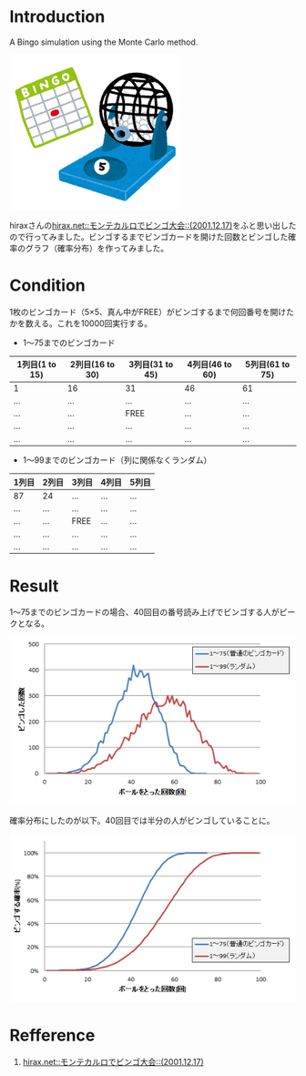 # Introduction
A Bingo simulation using the Monte Carlo method.

![top_img_irasutoya](https://github.com/tomitomi3/Simulation-of-Bingo/blob/master/_img/bingo.png)

hiraxさんの[hirax.net::モンテカルロでビンゴ大会::(2001.12.17)](http://www.hirax.net/dekirukana6/bingo/)をふと思い出したので行ってみました。ビンゴするまでビンゴカードを開けた回数とビンゴした確率のグラフ（確率分布）を作ってみました。

# Condition

1枚のビンゴカード（5×5、真ん中がFREE）がビンゴするまで何回番号を開けたかを数える。これを10000回実行する。

* 1～75までのビンゴカード

|1列目(1 to 15)|2列目(16 to 30)|3列目(31 to 45)|4列目(46 to 60)|5列目(61 to 75)|
|---|---|---|---|---|
|1|16|31|46|61|
|…|…|…|…|…|
|…|…|FREE|…|…|
|…|…|…|…|…|
|…|…|…|…|…|

* 1～99までのビンゴカード（列に関係なくランダム）

|1列目|2列目|3列目|4列目|5列目|
|---|---|---|---|---|
|87|24|…|…|…|
|…|…|…|…|…|
|…|…|FREE|…|…|
|…|…|…|…|…|
|…|…|…|…|…|

# Result

1～75までのビンゴカードの場合、40回目の番号読み上げでビンゴする人がピークとなる。

![result](https://github.com/tomitomi3/Simulation-of-Bingo/blob/master/_img/bingo_img1.png)

確率分布にしたのが以下。40回目では半分の人がビンゴしていることに。

![result2](https://github.com/tomitomi3/Simulation-of-Bingo/blob/master/_img/bingo_img2.png)

# Refference
1. [hirax.net::モンテカルロでビンゴ大会::(2001.12.17)](http://www.hirax.net/dekirukana6/bingo/)


